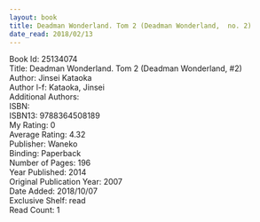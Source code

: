 ```yaml
---
layout: book
title: Deadman Wonderland. Tom 2 (Deadman Wonderland,  no. 2)
date_read: 2018/02/13
---
```


Book Id: 25134074<br />
Title: Deadman Wonderland. Tom 2 (Deadman Wonderland, #2)<br />
Author: Jinsei Kataoka<br />
Author l-f: Kataoka, Jinsei<br />
Additional Authors: <br />
ISBN: <br />
ISBN13: 9788364508189<br />
My Rating: 0<br />
Average Rating: 4.32<br />
Publisher: Waneko<br />
Binding: Paperback<br />
Number of Pages: 196<br />
Year Published: 2014<br />
Original Publication Year: 2007<br />
Date Added: 2018/10/07<br />
Exclusive Shelf: read<br />
Read Count: 1<br />

